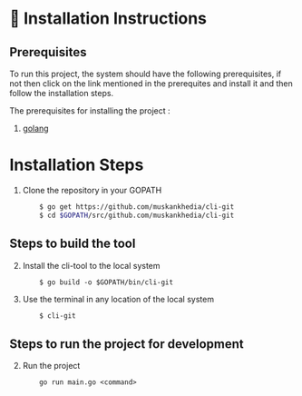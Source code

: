 # :minidisc: Installation Instructions

## Prerequisites

To run this project, the system should have the following prerequisites, if not then click on the link mentioned in the prerequites and install it and then follow the installation steps.

The prerequisites for installing the project :
1. [golang](https://golang.org/dl/ "Install GOLang")


# Installation Steps
1. Clone the repository in your GOPATH

    ```bash
        $ go get https://github.com/muskankhedia/cli-git
        $ cd $GOPATH/src/github.com/muskankhedia/cli-git
    ```

## Steps to build the tool

2. Install the cli-tool to the local system

    ```
        $ go build -o $GOPATH/bin/cli-git
    ```
3. Use the terminal in any location of the local system

    ```bash
        $ cli-git
    ```

## Steps to run the project for development

2. Run the project 

    ```
        go run main.go <command>
    ```

